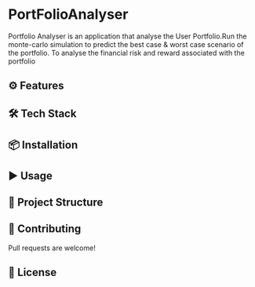 # PortFolioAnalyser

<p>Portfolio Analyser is an application that analyse the User Portfolio.Run the monte-carlo simulation
to predict the best case & worst case scenario of the portfolio. To analyse the financial risk and reward associated with the portfolio
</p>

## ⚙️ Features

## 🛠️ Tech Stack

## 📦 Installation

## ▶️ Usage

## 📂 Project Structure

## 🤝 Contributing

Pull requests are welcome!

## 📜 License